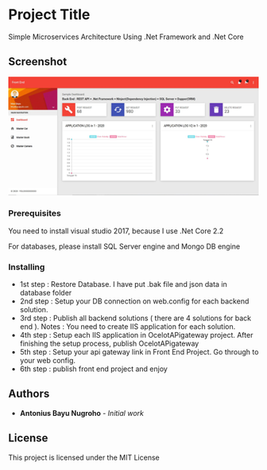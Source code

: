 # Project Title

Simple Microservices Architecture Using .Net Framework and .Net Core

## Screenshot

![](Capture.jpg)

### Prerequisites

You need to install visual studio 2017, because I use .Net Core 2.2

For databases, please install SQL Server engine and Mongo DB engine

### Installing

* 1st step : Restore Database. I have put .bak file and json data in database folder
* 2nd step : Setup your DB connection on web.config for each backend solution.  
* 3rd step : Publish all backend solutions ( there are 4 solutions for back end ). Notes : You need to create IIS application for each solution.
* 4th step : Setup each IIS application in OcelotAPigateway project. After finishing the setup process, publish OcelotAPigateway
* 5th step : Setup your api gateway link in Front End Project. Go through to your web config.
* 6th step : publish front end project and enjoy

## Authors

* **Antonius Bayu Nugroho** - *Initial work* 

## License

This project is licensed under the MIT License


